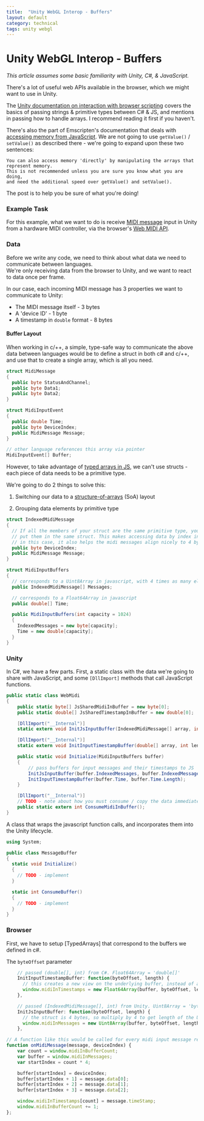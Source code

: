 ```yaml
---
title:  "Unity WebGL Interop - Buffers"
layout: default
category: technical
tags: unity webgl
---
```


# Unity WebGL Interop - Buffers
_This article assumes some basic familiarity with Unity, C#, & JavaScript._

There's a lot of useful web APIs available in the browser, which we might want to use in Unity.  

The [Unity documentation on interaction with browser scripting](https://docs.unity3d.com/Manual/webgl-interactingwithbrowserscripting.html) covers the basics of passing strings & primitive types between C# & JS, and mentions in passing how to handle arrays.
I recommend reading it first if you haven't. 

There's also the part of Emscripten's documentation that deals with [accessing memory from JavaScript](https://emscripten.org/docs/porting/connecting_cpp_and_javascript/Interacting-with-code.html#interacting-with-code-access-memory).  We are not going to use `getValue()` / `setValue()` as described there - we're going to expand upon these two sentences:
```
You can also access memory 'directly' by manipulating the arrays that represent memory. 
This is not recommended unless you are sure you know what you are doing, 
and need the additional speed over getValue() and setValue().
```

The post is to help you be sure of what you're doing!

### Example Task

For this example, what we want to do is receive [MIDI message](https://en.wikipedia.org/wiki/MIDI#Messages) input in Unity from a hardware MIDI controller, via the browser's [Web MIDI API](https://www.w3.org/TR/webmidi/).


### Data

Before we write any code, we need to think about what data we need to communicate between languages.  
We're only receiving data from the browser to Unity, and we want to react to data once per frame.

In our case, each incoming MIDI message has 3 properties we want to communicate to Unity:
  * The MIDI message itself - 3 bytes
  * A 'device ID' - 1 byte
  * A timestamp in `double` format - 8 bytes 

#### Buffer Layout

When working in c/++, a simple, type-safe way to communicate the above data between languages would be to define a struct in both c# and c/++, and use that to create a single array, which is all you need.

```csharp
struct MidiMessage
{
  public byte StatusAndChannel;
  public byte Data1;
  public byte Data2;
}

struct MidiInputEvent
{
  public double Time;
  public byte DeviceIndex;
  public MidiMessage Message;
}

// other language references this array via pointer
MidiInputEvent[] Buffer;
```

However, to take advantage of [typed arrays in JS](https://developer.mozilla.org/en-US/docs/Web/JavaScript/Typed_arrays), we can't use structs - each piece of data needs to be a primitive type. 


We're going to do 2 things to solve this:

1) Switching our data to a [structure-of-arrays](https://en.wikipedia.org/wiki/AoS_and_SoA) (SoA) layout

2) Grouping data elements by primitive type

```csharp
struct IndexedMidiMessage
{
  // If all the members of your struct are the same primitive type, you can 
  // put them in the same struct. This makes accessing data by index in C# more efficient.
  // in this case, it also helps the midi messages align nicely to 4 bytes.
  public byte DeviceIndex;
  public MidiMessage Message;
}

struct MidiInputBuffers
{
  // corresponds to a Uint8Array in javascript, with 4 times as many elements
  public IndexedMidiMessage[] Messages;

  // corresponds to a Float64Array in javascript
  public double[] Time;

  public MidiInputBuffers(int capacity = 1024)
  {
    IndexedMessages = new byte[capacity];
    Time = new double[capacity];
  }
}
```


### Unity

In C#, we have a few parts. 
First, a static class with the data we're going to share with JavaScript, and some `[DllImport]` methods that call JavaScript functions.  
```csharp
public static class WebMidi
{
    public static byte[] JsSharedMidiInBuffer = new byte[0];
    public static double[] JsSharedTimestampInBuffer = new double[0];

    [DllImport("__Internal")]
    static extern void InitJsInputBuffer(IndexedMidiMessage[] array, int length);

    [DllImport("__Internal")]
    static extern void InitInputTimestampBuffer(double[] array, int length);

    public static void Initialize(MidiInputBuffers buffer)
    {
        // pass buffers for input messages and their timestamps to JS
        InitJsInputBuffer(buffer.IndexedMessages, buffer.IndexedMessages.Length);
        InitInputTimestampBuffer(buffer.Time, buffer.Time.Length);
    }

    [DllImport("__Internal")]
    // TODO - note about how you must consume / copy the data immediately.
    public static extern int ConsumeMidiInBuffer();
}
```

A class that wraps the javascript function calls, and incorporates them into the Unity lifecycle.

```csharp
using System;

public class MessageBuffer
{ 
  static void Initialize()
  {
    // TODO - implement
  }

  static int ConsumeBuffer()
  {
    // TODO - implement
  }
}
```


### Browser


First, we have to setup [TypedArrays] that correspond to the buffers we defined in c#.


The `byteOffset` parameter 

```js
    // passed (double[], int) from C#. Float64Array = 'double[]'
    InitInputTimestampBuffer: function(byteOffset, length) {
      // this creates a new view on the underlying buffer, instead of allocating new memory
      window.midiInTimestamps = new Float64Array(buffer, byteOffset, length);
    },
```
```js
    // passed (IndexedMidiMessage[], int) from Unity. Uint8Array = 'byte[]'in C#
    InitJsInputBuffer: function(byteOffset, length) {
      // the struct is 4 bytes, so multiply by 4 to get length of the Uint8 view.
      window.midiInMessages = new Uint8Array(buffer, byteOffset, length * 4);
    },
```

```js
// A function like this would be called for every midi input message received
function onMidiMessage(message, deviceIndex) {
    var count = window.midiInBufferCount;
    var buffer = window.midiInMessages;
    var startIndex = count * 4;

    buffer[startIndex] = deviceIndex;
    buffer[startIndex + 1] = message.data[0];
    buffer[startIndex + 2] = message.data[1];
    buffer[startIndex + 3] = message.data[2];

    window.midiInTimestamps[count] = message.timeStamp;
    window.midiInBufferCount += 1;
};
```

